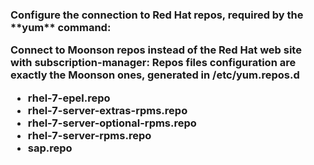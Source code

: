 <h3>Configure the connection to Red Hat repos, required by the **yum** command:

Connect to Moonson repos instead of the Red Hat web site with subscription-manager:
Repos files configuration are exactly the Moonson ones, generated in **/etc/yum.repos.d**

- rhel-7-epel.repo
- rhel-7-server-extras-rpms.repo
- rhel-7-server-optional-rpms.repo
- rhel-7-server-rpms.repo
- sap.repo
